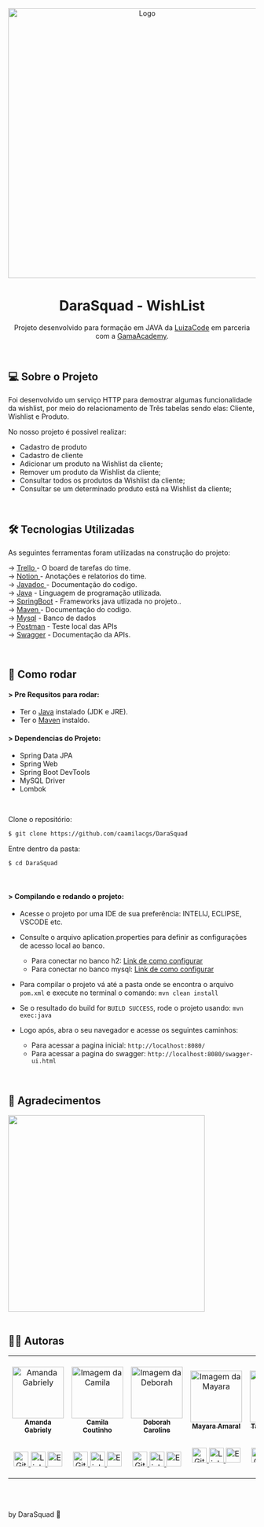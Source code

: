 <div align=center>
    <a><img width="550" alt="Logo" src="https://user-images.githubusercontent.com/60848932/118202545-910e5e80-b430-11eb-9797-3c3b08d9a938.png"></a>

# DaraSquad - WishList

Projeto desenvolvido  para formação em JAVA da  <a href="https://corp.gama.academy/luiza-code/inscricao#:~:text=O%20Luiza%20%C3%A9%20um,para%20mulheres%2C%20criado%20pelo%20Magalu.&text=O%20programa%20busca%20mulheres%20apaixonadas,e%20acreditam%20na%20transforma%C3%A7%C3%A3o%20digital./">LuizaCode</a> em parceria com a <a href="https://fieldcontrol.com.br/">GamaAcademy</a>.

</div><br>

## 💻 Sobre o Projeto

Foi desenvolvido um serviço HTTP para demostrar algumas funcionalidade da wishlist, por meio do relacionamento de Três tabelas sendo elas: Cliente, Wishlist e Produto.

No nosso projeto é possivel realizar:
- Cadastro de produto
- Cadastro de cliente
- Adicionar um produto na Wishlist da cliente;
- Remover um produto da Wishlist da cliente;
- Consultar todos os produtos da Wishlist da cliente;
- Consultar se um determinado produto está na Wishlist da cliente;

<br>


## 🛠 Tecnologias Utilizadas

As seguintes ferramentas foram utilizadas na construção do projeto:

&rarr; <a href="https://trello.com/b/GNsUcO4e/dara-squad-wishlist"> Trello </a> - O board de tarefas do time.  <br>
&rarr; <a href="https://www.notion.so/DARA-SQUAD-Luiza-Code-22a6a76568fe493ea40845044adc0760">Notion </a> - Anotações e relatorios do time.  <br>
&rarr; <a href="https://docs.oracle.com/javase/8/docs/technotes/tools/windows/javadoc.html">Javadoc </a> - Documentação do codigo.  <br>
&rarr; <a href="https://www.typescriptlang.org/">Java</a> - Linguagem de programação utilizada. <br>
&rarr; <a href="https://www.typescriptlang.org/">SpringBoot</a> - Frameworks java utlizada no projeto.. <br>
&rarr; <a href="https://reactjs.org">Maven </a> - Documentação do codigo. <br>
&rarr; <a href="https://www.typescriptlang.org/">Mysql</a> - Banco de dados  <br>
&rarr; <a href="https://www.typescriptlang.org/">Postman</a> - Teste local das APIs  <br>
&rarr; <a href="https://www.typescriptlang.org/">Swagger</a> - Documentação da APIs.  <br>

<br>

## 👷 Como rodar

#### > Pre Requsitos para rodar:

* Ter o [Java](https://www.oracle.com/java/technologies/javase-jdk8-downloads.html) instalado (JDK e JRE).
* Ter o [Maven](https://maven.apache.org/) instaldo.

#### > Dependencias do Projeto:

- Spring Data JPA
- Spring Web
- Spring Boot DevTools
- MySQL Driver
- Lombok 

<br>

Clone o repositório:
```bash
$ git clone https://github.com/caamilacgs/DaraSquad
```
Entre dentro da pasta:
```bash
$ cd DaraSquad
```
<br>

#### > Compilando e rodando o projeto:
- Acesse o projeto por uma IDE de sua preferência: INTELIJ, ECLIPSE, VSCODE etc.
- Consulte o arquivo aplication.properties para definir as configurações de acesso local ao banco.
    - Para conectar no banco h2: <a href="https://github.com/caamilacgs/DaraSquad/blob/camila/conexao/h2.md"> Link de como configurar </a>
    - Para conectar no banco mysql: <a href="https://github.com/caamilacgs/DaraSquad/blob/camila/conexao/mysql.md"> Link de como configurar </a>
    
- Para compilar o projeto vá até a pasta onde se encontra o arquivo `pom.xml` e execute no terminal o comando: `mvn clean install`

- Se o resultado do build for `BUILD SUCCESS`, rode o projeto usando: `mvn exec:java`

- Logo após, abra o seu navegador e acesse os seguintes caminhos:
    - Para acessar a pagina inicial: `http://localhost:8080/`
    - Para acessar a pagina do swagger: `http://localhost:8080/swagger-ui.html`

<br>


## :star2: Agradecimentos 

<div>
    <a><img width="400" src="https://user-images.githubusercontent.com/60848932/116348287-346e3b00-a7c4-11eb-899c-f6740102d6ae.png"></a>
</div>
<br>

## :woman_technologist: Autoras

<table>
    <td align="center"><br/>
        <a href="https://github.com/amandagsa">
            <img src="https://avatars.githubusercontent.com/u/52843599?v=4" width="105px;"
                alt="Amanda Gabriely" /><br><sub><b>Amanda Gabriely</b></sub><br></a><br/>
        <p align="center">
            <a href="https://github.com/amandagsa">
                <img src="https://user-images.githubusercontent.com/60848932/117540779-2bad0e80-afe7-11eb-8391-2b6661a3efc3.png"
                    width="30px" alt="GitHub" />
            </a>
            <a href="https://www.linkedin.com/in/amandagsalves/">
                <img src="https://user-images.githubusercontent.com/60848932/117540778-29e34b00-afe7-11eb-8a68-5916e9822145.png"
                    width="30px" alt="Linkedin" />
            </a>
            <a href="mailto:amandagsal@gmail.com">
                <img src="https://user-images.githubusercontent.com/60848932/117541013-3ddb7c80-afe8-11eb-83c2-79827e99ec59.png"
                    width="30px" alt="Email" />
            </a>
        </p>
    </td>
    <td align="center"><br/>
        <a href="https://github.com/caamilacgs">
            <img src="https://avatars.githubusercontent.com/u/60848932?v=4" width="105px;"
                alt="Imagem da Camila" /><br /><sub><b>Camila Coutinho</b></sub></a><br/><br/>
        <p align="center">
            <a href="https://github.com/caamilacgs">
                <img src="https://user-images.githubusercontent.com/60848932/117540779-2bad0e80-afe7-11eb-8391-2b6661a3efc3.png"
                    width="30px" alt="GitHub" />
            </a>
            <a href="https://www.linkedin.com/in/caamilacgs">
                <img src="https://user-images.githubusercontent.com/60848932/117540778-29e34b00-afe7-11eb-8a68-5916e9822145.png"
                    width="30px" alt="Linkedin" />
            </a>
            <a href="mailto:caamilacgs@gmail.com">
                <img src="https://user-images.githubusercontent.com/60848932/117541013-3ddb7c80-afe8-11eb-83c2-79827e99ec59.png"
                    width="30px" alt="Email" />
            </a>
        </p>
    </td>
    <td align="center"><br/>
        <a href="https://github.com/deborah6150">
            <img src="https://avatars.githubusercontent.com/u/53862960?v=4" width="105px;"
                alt="Imagem da Deborah" /><br /><sub><b>Deborah Caroline</b></sub></a><br><br/>
        <p align="center">
            <a href="https://github.com/deborah6150">
                <img src="https://user-images.githubusercontent.com/60848932/117540779-2bad0e80-afe7-11eb-8391-2b6661a3efc3.png"
                    width="30px" alt="GitHub" />
            </a>
            <a href="https://www.linkedin.com/in/deborah-caroline-702690181/">
                <img src="https://user-images.githubusercontent.com/60848932/117540778-29e34b00-afe7-11eb-8a68-5916e9822145.png"
                    width="30px" alt="Linkedin" />
            </a>
            <a href="mailto:deborahcaroline615@gmail.com">
                <img src="https://user-images.githubusercontent.com/60848932/117541013-3ddb7c80-afe8-11eb-83c2-79827e99ec59.png"
                    width="30px" alt="Email" />
            </a>
        </p>
    </td>
    <td align="center"><br/>
        <a href="https://github.com/mayleme">
            <img src="https://avatars.githubusercontent.com/u/68359875?v=4" width="105px;"
                alt="Imagem da Mayara" /><br><sub><b>Mayara Amaral</b></sub></a> <br /><br/>
        <p align="center">
            <a href="https://github.com/mayleme">
                <img src="https://user-images.githubusercontent.com/60848932/117540779-2bad0e80-afe7-11eb-8391-2b6661a3efc3.png"
                    width="30px" alt="GitHub" />
            </a>
            <a href="https://www.linkedin.com/in/mayara-amaral-leme-46533b62/">
                <img src="https://user-images.githubusercontent.com/60848932/117540778-29e34b00-afe7-11eb-8a68-5916e9822145.png"
                    width="30px" alt="Linkedin" />
            </a>
            <a href="mailto:mayara.amleme@gmail.com">
                <img src="https://user-images.githubusercontent.com/60848932/117541013-3ddb7c80-afe8-11eb-83c2-79827e99ec59.png"
                    width="30px" alt="Email" />
            </a>
        </p>
    </td>
    <td align="center"><br/>
        <a href="https://github.com/TaianeSB-94">
            <img src="https://user-images.githubusercontent.com/60848932/118201902-f9f4d700-b42e-11eb-9722-45882a84674b.png" width="105px;"
                alt="Imagem da Taiane" /> <br /><sub><b>Taiane Barbosa</b></sub></a><br><br/>
        <p align="center">
            <a href="https://github.com/TaianeSB-94">
                <img src="https://user-images.githubusercontent.com/60848932/117540779-2bad0e80-afe7-11eb-8391-2b6661a3efc3.png"
                    width="30px" alt="GitHub" />
            </a>
            <a href="www.linkedin.com/in/taiane-barbosa">
                <img src="https://user-images.githubusercontent.com/60848932/117540778-29e34b00-afe7-11eb-8a68-5916e9822145.png"
                    width="30px" alt="Linkedin" />
            </a>
            <a href="mailto:taianesb94@gmail.com">
                <img src="https://user-images.githubusercontent.com/60848932/117541013-3ddb7c80-afe8-11eb-83c2-79827e99ec59.png"
                    width="30px" alt="Email" />
            </a>
        </p>
    </td>
    <td align="center"><br/>
        <a href="https://github.com/thaila-davanco">
            <img src="https://avatars.githubusercontent.com/u/83316149?v=4" width="105px;"
                alt="Imagem da Thaila" /><br /><sub><b>Thaila Davanço</b></sub></a><br><br/>
        <p align="center">
            <a href="https://github.com/thaila-davanco">
                <img src="https://user-images.githubusercontent.com/60848932/117540779-2bad0e80-afe7-11eb-8391-2b6661a3efc3.png"
                    width="30px" alt="GitHub" />
            </a>
            <a href="https://www.linkedin.com/in/thaila-davan%C3%A7o-56a609152/">
                <img src="https://user-images.githubusercontent.com/60848932/117540778-29e34b00-afe7-11eb-8a68-5916e9822145.png"
                    width="30px" alt="Linkedin" />
            </a>
            <a href="mailto:davancothaila@gmail.com">
                <img src="https://user-images.githubusercontent.com/60848932/117541013-3ddb7c80-afe8-11eb-83c2-79827e99ec59.png"
                    width="30px" alt="Email" />
            </a>
        </p>
    </td>
    </tr>
</table>

<br>
<br>

<p>by DaraSquad 💜 </p><br>
